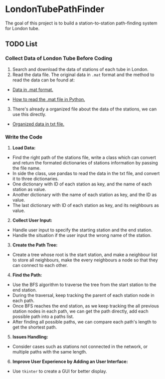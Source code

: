 # LondonTubePathFinder

The goal of this project is to build a station-to-station path-finding system for London tube.

## TODO List

### Collect Data of London Tube Before Coding
1. Search and download the data of stations of each tube in London.
2. Read the data file. The original data in `.mat` format and the method to read the data can be found at:

- [Data in .mat format.](https://www.cs.cornell.edu/~arb/data/spatial-underground-London/)

- [How to read the .mat file in Python.](https://stackoverflow.com/questions/874461/read-mat-files-in-python)

3. There's already a organized file about the data of the stations, we can use this directly.
- [Organized data in txt file.](https://github.com/mincongzhang/StationPathFinder/blob/master/LondonTube/LondonTube/stations.txt)

### Write the Code
1. **Load Data:**
- Find the right path of the stations file, write a class which can convert and return the formated dictionaries of stations information by passing the file name.
- In side the class, use pandas to read the data in the txt file, and convert it to three dictionaries.
- One dictionary with ID of each station as key, and the name of each station as value.
- Another dictionary with the name of each station as key, and the ID as value.
- The last dictionary with ID of each station as key, and its neighbours as value.
2. **Collect User Input:**
- Handle user input to specify the starting station and the end station.
- Handle the situation if the user input the wrong name of the station.
3. **Create the Path Tree:**
- Create a tree whose root is the start station, and make a neighbour list to store all neighbours, make the every neighbours a node so that they can connect to each other.
4. **Find the Path:**
- Use the BFS algorithm to traverse the tree from the start station to the end station.
- During the traversal, keep tracking the parent of each station node in each path.
- Once BFS reaches the end station, as we keep tracking the all previous station nodes in each path, we can get the path directly, add each possible path into a paths list.
- After finding all possible paths, we can compare each path's length to get the shortest path.
5. **Issues Handling:**
- Consider cases such as stations not connected in the network, or multiple paths with the same length.
6. **Improve User Experience by Adding an User Interface:**
- Use `tkinter` to create a GUI for better display.
